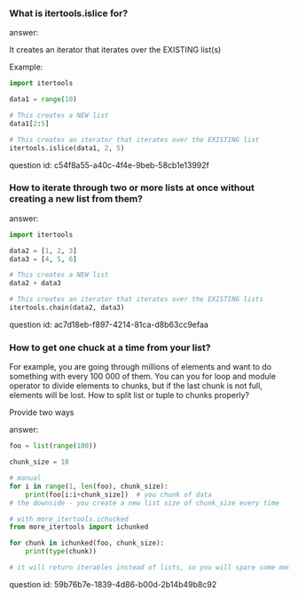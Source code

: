 ### What is itertools.islice for? 

answer:

It creates an iterator that iterates over the EXISTING list(s)

Example:
```python
import itertools

data1 = range(10)

# This creates a NEW list
data1[2:5]

# This creates an iterator that iterates over the EXISTING list
itertools.islice(data1, 2, 5)
```

question id: c54f8a55-a40c-4f4e-9beb-58cb1e13992f



### How to iterate through two or more lists at once without creating a new list from them?

answer:

```python
import itertools

data2 = [1, 2, 3]
data3 = [4, 5, 6]

# This creates a NEW list
data2 + data3

# This creates an iterator that iterates over the EXISTING lists
itertools.chain(data2, data3)
```

question id: ac7d18eb-f897-4214-81ca-d8b63cc9efaa


### How to get one chuck at a time from your list?

For example, you are going through millions of elements and want to do something with every 100 000 of them.
You can you for loop and module operator to divide elements to chunks, but if the last chunk is not full, elements
will be lost. How to split list or tuple to chunks properly?

Provide two ways

answer:
```python
foo = list(range(100))

chunk_size = 10

# manual
for i in range(1, len(foo), chunk_size):
    print(foo[i:i+chunk_size])  # you chunk of data
# the downside - you create a new list size of chunk_size every time

# with more_itertools.ichucked
from more_itertools import ichunked

for chunk in ichunked(foo, chunk_size):
    print(type(chunk))

# it will return iterables instead of lists, so you will spare some memore avoiding list creating
```

question id: 59b76b7e-1839-4d86-b00d-2b14b49b8c92
